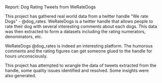 Report: Dog Rating Tweets from WeRateDogs

This project has gathered real world data from a twitter handle "We rate Dogs" - @dog_rates. WeRateDogs is a twitter handle that allows people to rate their dog with several interesting comments about each dogs. This data was then extracted to form a datasets including the rating numerators, denominators, etc.

WeRateDogs @dog_rates is indeed an interesting platform. The humorous comments and the rating figures can get someone glued to the handle for hours unconsciously.

This project has attempted to wrangle the data of tweets extracted from the handle, some quality issues identified and resolved. Some insights were also generated.